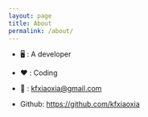 ```yaml
---
layout: page
title: About
permalink: /about/
---
```


- 🖥 : A developer 

- ❤️ : Coding

- 📧 : <kfxiaoxia@gmail.com>

- Github: <https://github.com/kfxiaoxia>

